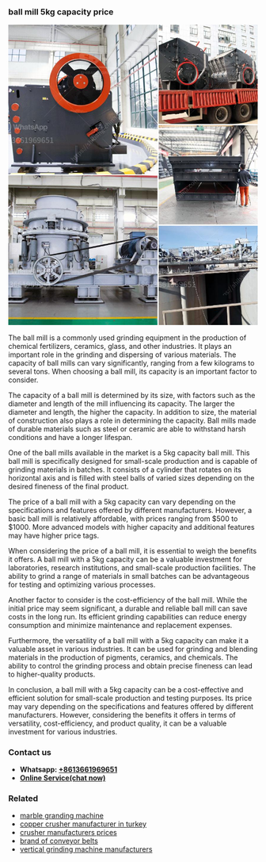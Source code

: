 <h3>ball mill 5kg capacity price</h3><img src='1708309126.jpg' alt=''><p>The ball mill is a commonly used grinding equipment in the production of chemical fertilizers, ceramics, glass, and other industries. It plays an important role in the grinding and dispersing of various materials. The capacity of ball mills can vary significantly, ranging from a few kilograms to several tons. When choosing a ball mill, its capacity is an important factor to consider.</p><p>The capacity of a ball mill is determined by its size, with factors such as the diameter and length of the mill influencing its capacity. The larger the diameter and length, the higher the capacity. In addition to size, the material of construction also plays a role in determining the capacity. Ball mills made of durable materials such as steel or ceramic are able to withstand harsh conditions and have a longer lifespan.</p><p>One of the ball mills available in the market is a 5kg capacity ball mill. This ball mill is specifically designed for small-scale production and is capable of grinding materials in batches. It consists of a cylinder that rotates on its horizontal axis and is filled with steel balls of varied sizes depending on the desired fineness of the final product.</p><p>The price of a ball mill with a 5kg capacity can vary depending on the specifications and features offered by different manufacturers. However, a basic ball mill is relatively affordable, with prices ranging from $500 to $1000. More advanced models with higher capacity and additional features may have higher price tags.</p><p>When considering the price of a ball mill, it is essential to weigh the benefits it offers. A ball mill with a 5kg capacity can be a valuable investment for laboratories, research institutions, and small-scale production facilities. The ability to grind a range of materials in small batches can be advantageous for testing and optimizing various processes.</p><p>Another factor to consider is the cost-efficiency of the ball mill. While the initial price may seem significant, a durable and reliable ball mill can save costs in the long run. Its efficient grinding capabilities can reduce energy consumption and minimize maintenance and replacement expenses.</p><p>Furthermore, the versatility of a ball mill with a 5kg capacity can make it a valuable asset in various industries. It can be used for grinding and blending materials in the production of pigments, ceramics, and chemicals. The ability to control the grinding process and obtain precise fineness can lead to higher-quality products.</p><p>In conclusion, a ball mill with a 5kg capacity can be a cost-effective and efficient solution for small-scale production and testing purposes. Its price may vary depending on the specifications and features offered by different manufacturers. However, considering the benefits it offers in terms of versatility, cost-efficiency, and product quality, it can be a valuable investment for various industries.</p><h3>Contact us</h3><ul><li><strong>Whatsapp:&nbsp;<a href="https://wa.me/8613661969651">+8613661969651</a></strong></li><li><a href="https://swt.shibang-china.com/?git&amp;zhl&amp;ball mill 5kg capacity price"><strong>Online Service(chat now)</strong></a></li></ul><h3>Related</h3><ul><li><a href='marble granding machine.md'>marble granding machine</a></li><li><a href='copper crusher manufacturer in turkey.md'>copper crusher manufacturer in turkey</a></li><li><a href='crusher manufacturers prices.md'>crusher manufacturers prices</a></li><li><a href='brand of conveyor belts.md'>brand of conveyor belts</a></li><li><a href='vertical grinding machine manufacturers.md'>vertical grinding machine manufacturers</a></li></ul>